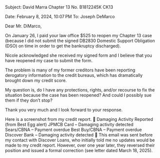 Subject: David Marra Chapter 13 No. B1812245K CK13

Date: February 8, 2024, 10:07 PM
To: Joseph DeMarco

Dear Mr. DiMarco,

On January 26, I paid your law office $525 to reopen my Chapter 13 case (because I did not submit the signed DB2830 Domestic Support Obligation (DSO) on time in order to get the bankruptcy discharged).

Nicole acknowledged she received my signed form and I believe that you have reopened my case to submit the form.

The problem is many of my former creditors have been reporting derogatory information to the credit bureaus, which has dramatically brought down my credit score.

My question is, do I have any protections, rights, and/or recourse to fix the situation because the case has been reopened? And could I possibly sue them if they don’t stop?

Thank you very much and I look forward to your response.

Here is a screenshot from my credit report.
🚨 Damaging Activity Reported (from Best Egg alert)
JPMCB Card – Damaging activity detected
Sears/CBNA – Payment overdue
Best Buy/CBNA – Payment overdue
Discover Bank – Damaging activity detected
📎 This email was sent before my contact with Discover Loans, who initially told me no updates would be made to my credit report. However, over one year later, they reversed their position and issued a formal correction (see letter dated March 18, 2025).

